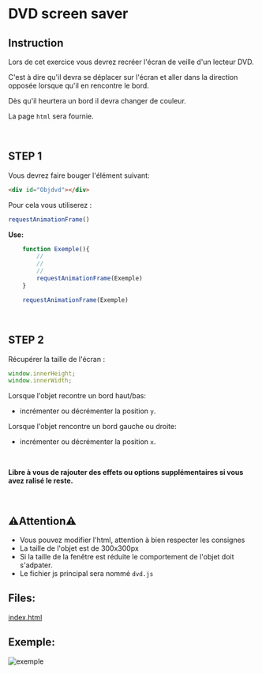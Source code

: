 # DVD screen saver


## Instruction


Lors de cet exercice vous devrez recréer l'écran de veille d'un lecteur DVD.

C'est à dire qu'il devra se déplacer sur l'écran et aller dans la direction opposée lorsque qu'il en rencontre le bord.

Dès qu'il heurtera un bord il devra changer de couleur.

La page `html` sera fournie.

<br>

## STEP 1

Vous devrez faire bouger l'élément suivant:
```html
<div id="Objdvd"></div>
```

Pour cela vous utiliserez :
```js
requestAnimationFrame()
```

__Use:__
```js
    function Exemple(){
        //
        //
        //
        requestAnimationFrame(Exemple)
    }

    requestAnimationFrame(Exemple)
```

<br>

## STEP 2

Récupérer la taille de l'écran :
```js
window.innerHeight;
window.innerWidth;
```

Lorsque l'objet recontre un bord haut/bas:
* incrémenter ou décrémenter la position ``y``.

Lorsque l'objet rencontre un bord gauche ou droite:

* incrémenter ou décrémenter la position ``x``.


<br>

**Libre à vous de rajouter des effets ou options supplémentaires si vous avez ralisé le reste.**

<br>

## ⚠️Attention⚠️


* Vous pouvez modifier l'html, attention à bien respecter les consignes
* La taille de l'objet est de 300x300px
* Si la taille de la fenêtre est réduite le comportement de l'objet doit s'adpater.
* Le fichier js principal sera nommé ``dvd.js``


## Files:

[index.html](./dvd.html)


## Exemple:
![exemple](https://i.imgur.com/ejk0zmg.gif)